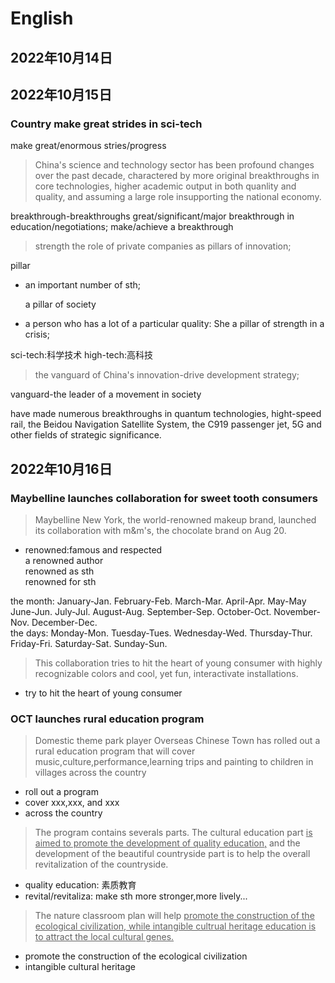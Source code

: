 # English

## 2022年10月14日

## 2022年10月15日

### Country make great strides in sci-tech

make great/enormous stries/progress

> China's science and technology sector has been profound changes over the past  decade, charactered by more original breakthroughs in core technologies, higher academic output in both quanlity and quality, and assuming a large role insupporting the national economy.
> 

breakthrough-breakthroughs
great/significant/major breakthrough in education/negotiations;
make/achieve a breakthrough

> strength the role of private companies as pillars of innovation;
> 

pillar

- an important number of sth;
    
    a pillar of society
    
- a person who has a lot of a particular quality: She a pillar of strength in a crisis;

sci-tech:科学技术  high-tech:高科技

> the vanguard of China's innovation-drive development strategy;
> 

vanguard-the leader of a movement in society

have made numerous breakthroughs in quantum technologies, hight-speed rail, the Beidou Navigation Satellite System, the C919 passenger jet, 5G and other fields of strategic significance.

## 2022年10月16日
### Maybelline launches collaboration for sweet tooth consumers

> Maybelline New York, the world-renowned makeup brand, launched its collaboration with m&m's, the chocolate brand on Aug 20.
* renowned:famous and respected</br>
a renowned author</br>
 renowned as sth </br>
 renowned for sth </br>

the month:
January-Jan. February-Feb. March-Mar. April-Apr. May-May June-Jun. July-Jul. August-Aug. September-Sep. October-Oct. November-Nov. December-Dec.
</br>
the days:
Monday-Mon. Tuesday-Tues. Wednesday-Wed. Thursday-Thur. Friday-Fri. Saturday-Sat. Sunday-Sun.



> This collaboration tries to hit the heart of young consumer with highly recognizable colors and cool, yet fun, interactivate installations.
* try to hit the heart of young consumer

### OCT launches rural education program
> Domestic theme park player Overseas Chinese Town has rolled out a rural education program that will cover music,culture,performance,learning trips and painting to children in villages across the country
* roll out a program</br>
* cover xxx,xxx, and xxx</br>
* across the country

> The program contains severals parts. The cultural education part <u>is aimed to promote the development of quality education,</u> and the development of the beautiful countryside part is to help the overall revitalization of the countryside.
* quality education: 素质教育</br>
* revital/revitaliza: make sth more stronger,more lively...

> The nature classroom plan will help <u>promote the construction of the ecological civilization, while intangible cultrual heritage education is to attract the local cultural genes.</u>
* promote the construction of the ecological civilization
* intangible cultural heritage



